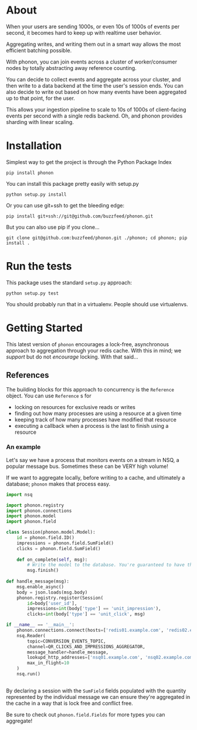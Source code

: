 # About

When your users are sending 1000s, or even 10s of 1000s of events per second, it becomes hard to keep up with realtime user behavior.

Aggregating writes, and writing them out in a smart way allows the most efficient batching possible. 

With phonon, you can join events across a cluster of worker/consumer nodes by totally abstracting away reference counting.

You can decide to collect events and aggregate across your cluster, and then write to a data backend at the time the user's session ends. You can also decide to write out based on how many events have been aggregated up to that point, for the user.

This allows your ingestion pipeline to scale to 10s of 1000s of client-facing events per second with a single redis backend. Oh, and phonon provides sharding with linear scaling.

# Installation

Simplest way to get the project is through the Python Package Index

```
pip install phonon
```

You can install this package pretty easily with setup.py

```
python setup.py install
```

Or you can use git+ssh to get the bleeding edge:

```
pip install git+ssh://git@github.com/buzzfeed/phonon.git 
```

But you can also use pip if you clone...

```
git clone git@github.com:buzzfeed/phonon.git ./phonon; cd phonon; pip install .
```

# Run the tests

This package uses the standard `setup.py` approach:

```
python setup.py test
```

You should probably run that in a virtualenv. People should use virtualenvs.

# Getting Started

This latest version of `phonon` encourages a lock-free, asynchronous approach to aggregation through your redis cache. 
With this in mind; we _support_ but do not _encourage_ locking. With that said... 

## References

The building blocks for this approach to concurrency is the `Reference` object. You can use `Reference` s for 

* locking on resources for exclusive reads or writes
* finding out how many processes are using a resource at a given time
* keeping track of how many processes have modified that resource
* executing a callback when a process is the last to finish using a resource

### An example

Let's say we have a process that monitors events on a stream in NSQ, a popular message bus. Sometimes these can be VERY high volume!

If we want to aggregate locally, before writing to a cache, and ultimately a database; `phonon` makes that process easy.

```python
import nsq

import phonon.registry
import phonon.connections
import phonon.model
import phonon.field

class Session(phonon.model.Model):
    id = phonon.field.ID()
    impressions = phonon.field.SumField()
    clicks = phonon.field.SumField()
    
    def on_complete(self, msg):
        # Write the model to the database. You're guaranteed to have the global aggregate now.
        msg.finish()
    
def handle_message(msg):
    msg.enable_async()
    body = json.loads(msg.body)
    phonon.registry.register(Session(
        id=body['user_id'],
        impressions=int(body['type'] == 'unit_impression'),
        clicks=int(body['type'] == 'unit_click', msg)

if __name__ == '__main__':
    phonon.connections.connect(hosts=['redis01.example.com', 'redis02.example.com'])
    nsq.Reader(
        topic=CONVERSION_EVENTS_TOPIC,
        channel=QR_CLICKS_AND_IMPRESSIONS_AGGREGATOR,
        message_handler=handle_message,
        lookupd_http_addresses=['nsq01.example.com', 'nsq02.example.com'],
        max_in_flight=10
    )
    nsq.run()
    
```

By declaring a session with the `SumField` fields populated with the quantity represented by the individual message we can ensure they're aggregated in the cache in a way that is lock free and conflict free.

Be sure to check out `phonon.field.Fields` for more types you can aggregate!
